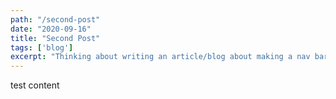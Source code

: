 ```yaml
---
path: "/second-post"
date: "2020-09-16"
title: "Second Post"
tags: ['blog']
excerpt: "Thinking about writing an article/blog about making a nav bar"
---
```


test content